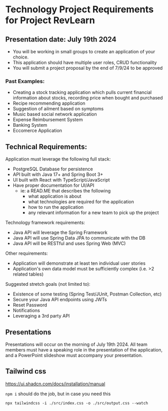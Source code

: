 # Technology Project Requirements for Project **RevLearn**
## Presentation date: July 19th 2024
-	You will be working in small groups to create an application of your choice.
-	This application should have multiple user roles, CRUD functionality
-   You will submit a project proposal by the end of 7/9/24 to be approved

### Past Examples: 
-	Creating a stock tracking application which pulls current financial information about stocks, recording price when bought and purchased
-	Recipe recommending application
-	Suggestion of ailment based on symptoms
-	Music based social network application 
-   Expense Reimbursement System
-   Banking System
-   Eccomerce Application

## Technical Requirements:
Application must leverage the following full stack:
- PostgreSQL Database for persistence 
- API built with Java 17+ and Spring Boot 3+
- UI built with React with TypeScript/JavaScript
- Have proper documentation for UI/API
    - ie: a READ.ME that describes the following
        - what application is about
        - what technologies are required for the application
        - how to run the application
        - any relevant information for a new team to pick up the project

Technology framework requirements: 
- Java API will leverage the Spring Framework 
- Java API will use Spring Data JPA to communicate with the DB
- Java API will be RESTful and uses Spring Web (MVC)


Other requirements: 
- Application will demonstrate at least ten individual user stories 
- Application's own data model must be sufficiently complex (i.e. >2 related tables) 

Suggested stretch goals (not limited to):
- Existence of some testing (Spring Test/JUnit, Postman Collection, etc)
- Secure your Java API endpoints using JWTs
- Reset Password
- Notifications
- Leveraging a 3rd party API

## Presentations

Presentations will occur on the morning of July 19th 2024. All team members must have a speaking role in the presentation of the application, and a PowerPoint slideshow must accompany your presentation.

## Tailwind css

https://ui.shadcn.com/docs/installation/manual

```npm i``` should do the job, but in case you need this

```npx tailwindcss -i ./src/index.css -o ./src/output.css --watch```

